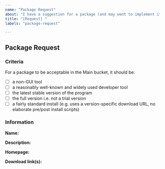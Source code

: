 ```yaml
---
name: "Package Request"
about: "I have a suggestion for a package (and may want to implement it)!"
title: "[Request] "
labels: "package-request"

---
```


## Package Request

### Criteria

For a package to be acceptable in the Main bucket, it should be:

- [ ] a non-GUI tool
- [ ] a reasonably well-known and widely used developer tool
- [ ] the latest stable version of the program
- [ ] the full version i.e. not a trial version
- [ ] a fairly standard install (e.g. uses a version-specific download URL, no elaborate pre/post install scripts)

### Information

**Name:** 

**Description:** 

**Homepage:** 

**Download link(s):** 

